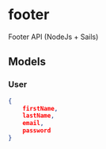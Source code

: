 # footer
Footer API (NodeJs + Sails)

## Models
### User
```json
{
	firstName,
	lastName,
	email,
	password
}
```

